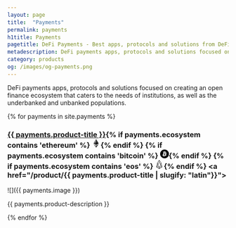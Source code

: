 ```yaml
---
layout: page
title:  "Payments"
permalink: payments
h1title: Payments
pagetitle: DeFi Payments - Best apps, protocols and solutions from DeFi ecosystem    
metadescription: DeFi payments apps, protocols and solutions focused on creating an open finance ecosystem that caters to the needs of institutions, as well as the underbanked and unbanked populations.
category: products
og: /images/og-payments.png
---
```

DeFi payments apps, protocols and solutions focused on creating an open finance ecosystem that caters to the needs of institutions, as well as the underbanked and unbanked populations.

{% for payments in site.payments %}
### <a href="{{ payments.product-url }}">{{ payments.product-title }}</a>{% if payments.ecosystem contains 'ethereum' %} ![](images/ether.png "Built on Ethereum or related to Ethereum ecosystem"){% endif %} {% if payments.ecosystem contains 'bitcoin' %} ![](/images/btc.png "Using Bitcoin ecosystem"){% endif %} {% if payments.ecosystem contains 'eos' %} ![](/images/eos.png "Built on EOS or related to EOS ecosystem"){% endif %} <a href="/product/{{ payments.product-title | slugify: "latin"}}"><i title="Would you recommend this product?" class="far fa-comments"></i></a>

![]({{ payments.image }})

{{ payments.product-description }}

{% endfor %}
